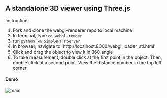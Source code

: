 ## A standalone 3D viewer using Three.js 

Instruction:

1. Fork and clone the webgl-renderer repo to local machine
2. In terminal, type `cd webgl-render`
3. run `python -m SimpleHTTPServer`
4. In browser, navigate to 'http://localhost:8000/webgl_loader_stl.html'
5. Click and drag the object to view it in 360 angle
6. To take measurement, double click at the first point in the object. Then, double click at a second point. View the distance number in the top left corner

#### Demo
![main](https://github.com/leeric92/webgl-renderer/blob/master/images/demo.png)

